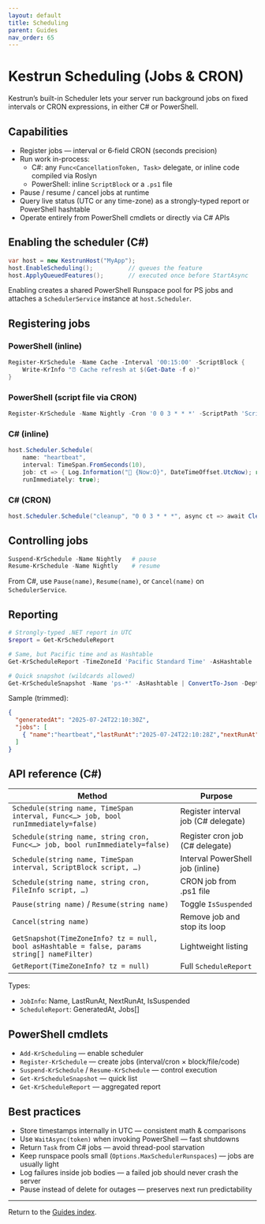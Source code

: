 ```yaml
---
layout: default
title: Scheduling
parent: Guides
nav_order: 65
---
```


# Kestrun Scheduling (Jobs & CRON)

Kestrun’s built-in Scheduler lets your server run background jobs on fixed intervals or CRON expressions, in either C# or PowerShell.

## Capabilities

- Register jobs — interval or 6‑field CRON (seconds precision)
- Run work in-process:
  - C#: any `Func<CancellationToken, Task>` delegate, or inline code compiled via Roslyn
  - PowerShell: inline `ScriptBlock` or a `.ps1` file
- Pause / resume / cancel jobs at runtime
- Query live status (UTC or any time-zone) as a strongly-typed report or PowerShell hashtable
- Operate entirely from PowerShell cmdlets or directly via C# APIs

## Enabling the scheduler (C#)

```csharp
var host = new KestrunHost("MyApp");
host.EnableScheduling();          // queues the feature
host.ApplyQueuedFeatures();       // executed once before StartAsync
```

Enabling creates a shared PowerShell Runspace pool for PS jobs and attaches a `SchedulerService` instance at `host.Scheduler`.

## Registering jobs

### PowerShell (inline)

```powershell
Register-KrSchedule -Name Cache -Interval '00:15:00' -ScriptBlock {
    Write-KrInfo "⏰ Cache refresh at $(Get-Date -f o)"
}
```

### PowerShell (script file via CRON)

```powershell
Register-KrSchedule -Name Nightly -Cron '0 0 3 * * *' -ScriptPath 'Scripts/Cleanup.ps1'
```

### C# (inline)

```csharp
host.Scheduler.Schedule(
    name: "heartbeat",
    interval: TimeSpan.FromSeconds(10),
    job: ct => { Log.Information("💓 {Now:O}", DateTimeOffset.UtcNow); return Task.CompletedTask; },
    runImmediately: true);
```

### C# (CRON)

```csharp
host.Scheduler.Schedule("cleanup", "0 0 3 * * *", async ct => await CleanupAsync(ct));
```

## Controlling jobs

```powershell
Suspend-KrSchedule -Name Nightly   # pause
Resume-KrSchedule -Name Nightly    # resume
```

From C#, use `Pause(name)`, `Resume(name)`, or `Cancel(name)` on `SchedulerService`.

## Reporting

```powershell
# Strongly-typed .NET report in UTC
$report = Get-KrScheduleReport

# Same, but Pacific time and as Hashtable
Get-KrScheduleReport -TimeZoneId 'Pacific Standard Time' -AsHashtable

# Quick snapshot (wildcards allowed)
Get-KrScheduleSnapshot -Name 'ps-*' -AsHashtable | ConvertTo-Json -Depth 3
```

Sample (trimmed):

```json
{
  "generatedAt": "2025-07-24T22:10:30Z",
  "jobs": [
    { "name":"heartbeat","lastRunAt":"2025-07-24T22:10:28Z","nextRunAt":"2025-07-24T22:10:38Z","isSuspended":false }
  ]
}
```

## API reference (C#)

| Method | Purpose |
|--------|---------|
| `Schedule(string name, TimeSpan interval, Func<…> job, bool runImmediately=false)` | Register interval job (C# delegate) |
| `Schedule(string name, string cron, Func<…> job, bool runImmediately=false)` | Register cron job (C# delegate) |
| `Schedule(string name, TimeSpan interval, ScriptBlock script, …)` | Interval PowerShell job (inline) |
| `Schedule(string name, string cron, FileInfo script, …)` | CRON job from .ps1 file |
| `Pause(string name)` / `Resume(string name)` | Toggle `IsSuspended` |
| `Cancel(string name)` | Remove job and stop its loop |
| `GetSnapshot(TimeZoneInfo? tz = null, bool asHashtable = false, params string[] nameFilter)` | Lightweight listing |
| `GetReport(TimeZoneInfo? tz = null)` | Full `ScheduleReport` |

Types:

- `JobInfo`: Name, LastRunAt, NextRunAt, IsSuspended
- `ScheduleReport`: GeneratedAt, Jobs[]

## PowerShell cmdlets

- `Add-KrScheduling` — enable scheduler
- `Register-KrSchedule` — create jobs (interval/cron × block/file/code)
- `Suspend-KrSchedule` / `Resume-KrSchedule` — control execution
- `Get-KrScheduleSnapshot` — quick list
- `Get-KrScheduleReport` — aggregated report

## Best practices

- Store timestamps internally in UTC — consistent math & comparisons
- Use `WaitAsync(token)` when invoking PowerShell — fast shutdowns
- Return `Task` from C# jobs — avoid thread-pool starvation
- Keep runspace pools small (`Options.MaxSchedulerRunspaces`) — jobs are usually light
- Log failures inside job bodies — a failed job should never crash the server
- Pause instead of delete for outages — preserves next run predictability

---

Return to the [Guides index](./index).
